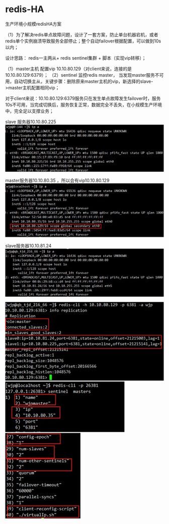 # redis-HA
生产环境小规模redisHA方案

（1）为了解决redis单点故障问题，设计了一套方案，防止单台机器宕机，或者redis单个实例崩溃导致服务全部停止；整个自动failover根据配置，可以做到10s以内；

设计思路：
 redis一主两从+ redis sentinel集群 + 脚本（实现vip转移）；
 
 （1）master主机 配置vip 10.10.80.129（对client来说，连接的是10.10.80.129:6379）；
 （2）sentinel 监控redis master， 当发现master服务不可用，自动切换主从，关键步骤：删除原来master主机的vip，新选择的slave->master主机配置相同vip；
 
 对于client来说：10.10.80.129:6379服务只在发生单点故障发生failover时，服务10s不可用，当完成切换后，服务恢复正常，数据完全不丢失，在小规模生产环境中，完全足以支撑业务；

slave 服务器10.10.80.225
![image](https://github.com/jiapengwen/redis-HA/blob/master/images/ip1.jpg)

master服务器10.10.80.35 ，所以会有vip10.10.80.129
![image](https://github.com/jiapengwen/redis-HA/blob/master/images/ip2.jpg)

slave服务器10.10.81.24
![image](https://github.com/jiapengwen/redis-HA/blob/master/images/ip3.jpg)

![image](https://github.com/jiapengwen/redis-HA/blob/master/images/%E9%80%9A%E8%BF%87vip%E8%AE%BF%E9%97%AEredis.jpg)
![image](https://github.com/jiapengwen/redis-HA/blob/master/images/%E9%80%9A%E8%BF%87sentinel%E6%9F%A5%E7%9C%8B%E7%9B%91%E6%8E%A7%E7%9A%84master.jpg)
![image](https://github.com/jiapengwen/redis-HA/blob/master/images/sentinel%E7%9B%91%E6%8E%A7%E6%95%B0%E6%8D%AE.jpg)
